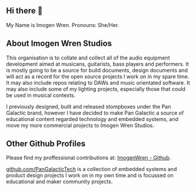 ## Hi there 👋

My Name is Imogen Wren. Pronouns: She/Her.


## About Imogen Wren Studios

This organisation is to collate and collect all of the audio equipment development aimed at musicans, guitarists, bass players and performers. It is mostly going to be a source for build documents, design documents and will act as a record for the open source projects I work on in my spare time. It may also include repos relating to DAWs and music orientated software. It may also include some of my lighting projects, especially those that could be used in musical contexts.

I previously designed, built and released stompboxes under the Pan Galactic brand, however I have decided to make Pan Galactic a source of educational content regarded technology and embedded systems, and move my more commercial projects to Imogen Wren Studios.


## Other Github Profiles

Please find my proffessional contributions at: [ImogenWren - Github]("https://github.com/ImogenWren"). 

[github.com/PanGalacticTech]("https://github.comn/PanGalacticTech") is a collection of embedded systems and product design projects I work on in my own time and is focussed on educational and maker community projects.



<!--

**Here are some ideas to get you started:**

🙋‍♀️ A short introduction - what is your organization all about?
🌈 Contribution guidelines - how can the community get involved?
👩‍💻 Useful resources - where can the community find your docs? Is there anything else the community should know?
🍿 Fun facts - what does your team eat for breakfast?
🧙 Remember, you can do mighty things with the power of [Markdown](https://docs.github.com/github/writing-on-github/getting-started-with-writing-and-formatting-on-github/basic-writing-and-formatting-syntax)
-->
